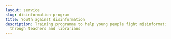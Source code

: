 ```yaml
---
layout: service
slug: disinformation-program
title: Youth against disinformation
description: Training programme to help young people fight misinformation
  through teachers and librarians
---
```

